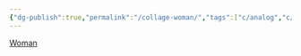 ```yaml
---
{"dg-publish":true,"permalink":"/collage-woman/","tags":["c/analog","c/woman","c/swiming","c/face","c/flat-background"],"created":"2024-01-02T07:54:51.242-05:00","updated":"2024-01-02T07:55:43.244-05:00"}
---
```



[Woman](https://www.instagram.com/p/B58Vbq0BVA2/)
